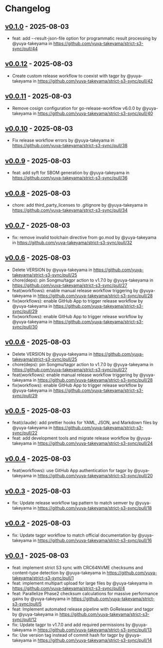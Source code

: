 # Changelog

## [v0.1.0](https://github.com/yuya-takeyama/strict-s3-sync/compare/v0.0.12...v0.1.0) - 2025-08-03
- feat: add --result-json-file option for programmatic result processing by @yuya-takeyama in https://github.com/yuya-takeyama/strict-s3-sync/pull/44

## [v0.0.12](https://github.com/yuya-takeyama/strict-s3-sync/compare/v0.0.11...v0.0.12) - 2025-08-03
- Create custom release workflow to coexist with tagpr by @yuya-takeyama in https://github.com/yuya-takeyama/strict-s3-sync/pull/42

## [v0.0.11](https://github.com/yuya-takeyama/strict-s3-sync/compare/v0.0.10...v0.0.11) - 2025-08-03
- Remove cosign configuration for go-release-workflow v6.0.0 by @yuya-takeyama in https://github.com/yuya-takeyama/strict-s3-sync/pull/40

## [v0.0.10](https://github.com/yuya-takeyama/strict-s3-sync/compare/v0.0.9...v0.0.10) - 2025-08-03
- Fix release workflow errors by @yuya-takeyama in https://github.com/yuya-takeyama/strict-s3-sync/pull/38

## [v0.0.9](https://github.com/yuya-takeyama/strict-s3-sync/compare/v0.0.8...v0.0.9) - 2025-08-03
- feat: add syft for SBOM generation by @yuya-takeyama in https://github.com/yuya-takeyama/strict-s3-sync/pull/36

## [v0.0.8](https://github.com/yuya-takeyama/strict-s3-sync/compare/v0.0.7...v0.0.8) - 2025-08-03
- chore: add third_party_licenses to .gitignore by @yuya-takeyama in https://github.com/yuya-takeyama/strict-s3-sync/pull/34

## [v0.0.7](https://github.com/yuya-takeyama/strict-s3-sync/compare/v0.0.6...v0.0.7) - 2025-08-03
- fix: remove invalid toolchain directive from go.mod by @yuya-takeyama in https://github.com/yuya-takeyama/strict-s3-sync/pull/32

## [v0.0.6](https://github.com/yuya-takeyama/strict-s3-sync/compare/v0.0.5...v0.0.6) - 2025-08-03
- Delete VERSION by @yuya-takeyama in https://github.com/yuya-takeyama/strict-s3-sync/pull/25
- chore(deps): pin Songmu/tagpr action to v1.7.0 by @yuya-takeyama in https://github.com/yuya-takeyama/strict-s3-sync/pull/27
- feat(workflows): enable manual release workflow triggering by @yuya-takeyama in https://github.com/yuya-takeyama/strict-s3-sync/pull/28
- fix(workflows): enable GitHub App to trigger release workflow by @yuya-takeyama in https://github.com/yuya-takeyama/strict-s3-sync/pull/29
- fix(workflows): enable GitHub App to trigger release workflow by @yuya-takeyama in https://github.com/yuya-takeyama/strict-s3-sync/pull/30

## [v0.0.6](https://github.com/yuya-takeyama/strict-s3-sync/compare/v0.0.5...v0.0.6) - 2025-08-03
- Delete VERSION by @yuya-takeyama in https://github.com/yuya-takeyama/strict-s3-sync/pull/25
- chore(deps): pin Songmu/tagpr action to v1.7.0 by @yuya-takeyama in https://github.com/yuya-takeyama/strict-s3-sync/pull/27
- feat(workflows): enable manual release workflow triggering by @yuya-takeyama in https://github.com/yuya-takeyama/strict-s3-sync/pull/28
- fix(workflows): enable GitHub App to trigger release workflow by @yuya-takeyama in https://github.com/yuya-takeyama/strict-s3-sync/pull/29

## [v0.0.5](https://github.com/yuya-takeyama/strict-s3-sync/compare/v0.0.4...v0.0.5) - 2025-08-03
- feat(claude): add prettier hooks for YAML, JSON, and Markdown files by @yuya-takeyama in https://github.com/yuya-takeyama/strict-s3-sync/pull/22
- feat: add development tools and migrate release workflow by @yuya-takeyama in https://github.com/yuya-takeyama/strict-s3-sync/pull/24

## [v0.0.4](https://github.com/yuya-takeyama/strict-s3-sync/compare/v0.0.3...v0.0.4) - 2025-08-03
- feat(workflows): use GitHub App authentication for tagpr by @yuya-takeyama in https://github.com/yuya-takeyama/strict-s3-sync/pull/20

## [v0.0.3](https://github.com/yuya-takeyama/strict-s3-sync/compare/v0.0.2...v0.0.3) - 2025-08-03
- fix: Update release workflow tag pattern to match semver by @yuya-takeyama in https://github.com/yuya-takeyama/strict-s3-sync/pull/18

## [v0.0.2](https://github.com/yuya-takeyama/strict-s3-sync/compare/v0.0.1...v0.0.2) - 2025-08-03
- fix: Update tagpr workflow to match official documentation by @yuya-takeyama in https://github.com/yuya-takeyama/strict-s3-sync/pull/16

## [v0.0.1](https://github.com/yuya-takeyama/strict-s3-sync/commits/v0.0.1) - 2025-08-03
- feat: implement strict S3 sync with CRC64NVME checksums and content-type detection by @yuya-takeyama in https://github.com/yuya-takeyama/strict-s3-sync/pull/1
- feat: implement multipart upload for large files by @yuya-takeyama in https://github.com/yuya-takeyama/strict-s3-sync/pull/4
- feat: Parallelize Phase2 checksum calculations for massive performance gains by @yuya-takeyama in https://github.com/yuya-takeyama/strict-s3-sync/pull/5
- feat: Implement automated release pipeline with GoReleaser and tagpr by @yuya-takeyama in https://github.com/yuya-takeyama/strict-s3-sync/pull/12
- fix: Update tagpr to v1.7.0 and add required permissions by @yuya-takeyama in https://github.com/yuya-takeyama/strict-s3-sync/pull/13
- fix: Use version tag instead of commit hash for tagpr by @yuya-takeyama in https://github.com/yuya-takeyama/strict-s3-sync/pull/14
